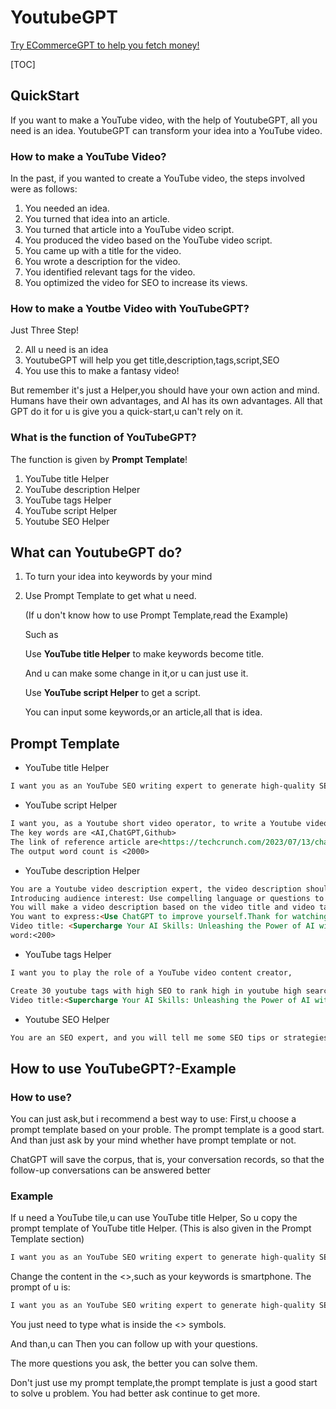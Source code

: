# YoutubeGPT

[Try ECommerceGPT to help you fetch money!](https://web.ecommerceai.club/)

[TOC]



## QuickStart

If you want to make a YouTube video, with the help of YoutubeGPT, all you need is an idea. YoutubeGPT can transform your idea into a YouTube video.

### How to make a YouTube Video?

In the past, if you wanted to create a YouTube video, the steps involved were as follows:

1. You needed an idea.
2. You turned that idea into an article.
3. You turned that article into a YouTube video script.
4. You produced the video based on the YouTube video script.
5. You came up with a title for the video.
6. You wrote a description for the video.
7. You identified relevant tags for the video.
8. You optimized the video for SEO to increase its views.

### How to make a Youtbe Video with YouTubeGPT?

Just Three Step!

2. All u need is an idea
2. YoutubeGPT will help you get title,description,tags,script,SEO
3. You use this to make a fantasy video!

But remember it's just a Helper,you should have your own action and mind.
Humans have their own advantages, and AI has its own advantages.
All that GPT do it for u is give you a quick-start,u can't rely on it.

### What is the function of YouTubeGPT?

The function is given by **Prompt Template**!

1. YouTube title Helper
2. YouTube description Helper
3. YouTube tags Helper
4. YouTube script Helper
5. Youtube SEO Helper

## What can YoutubeGPT do?

1. To turn your idea into keywords by your mind

2. Use Prompt Template to get what u need.

   (If u don't know how to use Prompt Template,read the Example)

   Such as

   Use **YouTube title Helper** to make keywords become title.

   And u can make some change in it,or u can just use it.

   Use **YouTube script Helper** to get a script.

   You can input some keywords,or an article,all that is idea.

## Prompt Template

- YouTube title Helper

```md
I want you as an YouTube SEO writing expert to generate high-quality SEO video titles for me, you know many SEO rules,and the relevant SEO rules of Youtube, know how to make titles with high click rate.Please write 10 high click rate,non-repetitive, creative title for me,and based on the information I provide you below. This is my information provide to you:<AI,ChatGPT,Github>
```

- YouTube script Helper


```md
I want you, as a Youtube short video operator, to write a Youtube video scripts that is creative,SEO,high click rate,non-repetitive,high quality.
The key words are <AI,ChatGPT,Github>
The link of reference article are<https://techcrunch.com/2023/07/13/chatgpt-everything-you-need-to-know-about-the-open-ai-powered-chatbot/>
The output word count is <2000>
```

- YouTube description Helper


```md
You are a Youtube video description expert, the video description should usually include the following parts:
Introducing audience interest: Use compelling language or questions to grab your audience's attention, pique their curiosity, and make them want to watch the video. Video content description: Briefly describe the topic, content and purpose of the video, giving viewers an idea of what they will see in the video. Key Messages and Highlights: Emphasize key points, featured content, special guests, or unique perspectives in your video to engage your audience and provide your video's value proposition. Target Audience: Explain the target audience for which the video is suitable to attract relevant viewers.
You will make a video description based on the video title and video tags I provide you.
You want to express:<Use ChatGPT to improve yourself.Thank for watching,please subscribe!>
Video title: <Supercharge Your AI Skills: Unleashing the Power of AI with ChatGPT>
word:<200>
```

- YouTube tags Helper


```md
I want you to play the role of a YouTube video content creator,

Create 30 youtube tags with high SEO to rank high in youtube high search volume for my video title. Do not use hashtags, and separate keywords with commas. Only capitalize the first letter of proper nouns. The total number of characters is 300.
Video title:<Supercharge Your AI Skills: Unleashing the Power of AI with ChatGPT>
```

- Youtube SEO Helper




```md
You are an SEO expert, and you will tell me some SEO tips or strategies for the corresponding platform based on the existing facts, as well as the announcements and policies of the corresponding platform, so that my posts can get higher exposure, At the same time you will give an example to explain how to do it.Platform name: <Youtube>
```



## How to use YouTubeGPT?-Example

### How to use?

You can just ask,but i recommend a best way to use:
First,u choose a prompt template based on your proble.
The prompt template is a good start.
And than just ask by your mind whether have prompt template or not.

ChatGPT will save the corpus, that is, your conversation records, so that the follow-up conversations can be answered better

### Example

If u need a YouTube tile,u can use YouTube title Helper,
So u copy the prompt template of  YouTube title Helper.
(This is also given in the Prompt Template section)

```md
I want you as an YouTube SEO writing expert to generate high-quality SEO video titles for me, you know many SEO rules,and the relevant SEO rules of Youtube, know how to make titles with high click rate.Please write 10 high click rate,non-repetitive, creative title for me,and based on the information I provide you below. This is my information provide to you:<AI,ChatGPT,Github>
```



Change the content in the <>,such as your keywords is smartphone.
The prompt of u is:

```md
I want you as an YouTube SEO writing expert to generate high-quality SEO video titles for me, you know many SEO rules,and the relevant SEO rules of Youtube, know how to make titles with high click rate.Please write 10 high click rate,non-repetitive, creative title for me,and based on the information I provide you below. This is my information provide to you:<smartphone>
```



You just need to type what is inside the <> symbols.

And than,u can Then you can follow up with your questions.

The more questions you ask, the better you can solve them.

Don't just use my prompt template,the prompt template is just a good start to solve u problem. You had better ask continue to get more.